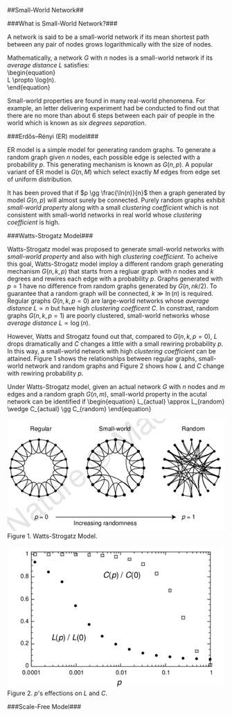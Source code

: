 ##Small-World Network##

###What is Small-World Network?###

A network is said to be a small-world network if its mean shortest path between any pair of nodes grows logarithmically with the size of nodes.

Mathematically, a network $G$ with $n$ nodes is a small-world network if its *average distance* $L$ satisfies:  
\begin{equation}  
L \propto \log(n).  
\end{equation}

Small-world properties are found in many real-world phenomena. For example, an letter delivering experiment had be conducted to find out that there are no more than about 6 steps between each pair of people in the world which is known as *six degrees separation*. 

###Erdős–Rényi (ER) model###

ER model is a simple model for generating random graphs. To generate a random graph given $n$ nodes, each possible edge is selected with a probability $p$. This generating mechanism is known as $G(n, p)$. A popular variant of ER model is $G(n, M)$ which select exactly $M$ edges from edge set of uniform distribution.

It has been proved that if $p \gg \frac{\ln(n)}{n}$ then a graph generated by model $G(n, p)$ will almost surely be connected. Purely random graphs exhibit *small-world property* along with a small *clustering coefficient* which is not consistent with small-world networks in real world whose *clustering coefficient* is high.

###Watts-Strogatz Model###

Watts-Strogatz model was proposed to generate small-world networks with *small-world property* and also with high *clustering coefficient*. To acheive this goal, Watts-Strogatz model imploy a different random graph generating mechanism $G(n, k, p)$ that starts from a regluar graph with $n$ nodes and $k$ degrees and rewires each edge with a probability $p$. Graphs generated with $p=1$ have no difference from random graphs generated by $G(n, nk/2)$.  To guarantee that a random graph will be connected, $k\gg\ln(n)$ is required. Regular graphs $G(n, k, p=0)$ are large-world networks whose *average distance* $L \propto n$ but have high *clustering coefficent* $C$. In constrast, random graphs $G(n, k, p=1)$ are poorly clustered, small-world networks whose *average distance* $L \propto \log(n)$.

However, Watts and Strogatz found out that, compared to $G(n, k, p=0)$, $L$ drops dramatically  and $C$ changes a little with a small rewiring probability $p$. In this way, a small-world network with high *clustering coefficient* can be attained. Figure 1 shows the relationships between regular graphs, small-world network and random graphs and Figure 2 shows how $L$ and $C$ change with rewiring probability $p$.

Under Watts-Strogatz model, given an actual network $G$ with $n$ nodes and $m$ edges and a random graph $G(n, m)$, small-world property in the acutal network can be identified if 
\begin{equation}
L_{actual} \approx L_{random} \wedge C_{actual} \gg C_{random}
\end{equation}

![](./watts-strogatz.png)
Figure 1. Watts-Strogatz Model.

![](./p-l-c.png)
Figure 2. $p$'s effections on $L$ and $C$.

###Scale-Free Model###


